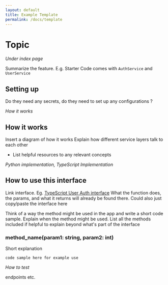 ```yaml
---
layout: default
title: Example Template
permalink: /docs/template
---
```


# Topic

_Under index page_

Summarize the feature.
E.g. Starter Code comes with `AuthService` and `UserService`

## Setting up

Do they need any secrets, do they need to set up any configurations ?


_How it works_

## How it works

Insert a diagram of how it works
Explain how different service layers talk to each other

- List helpful resources to any relevant concepts



_Python implementation, TypeScript Implementation_


## How to use this interface

Link interface. Eg. [TypeScript User Auth interface](https://github.com/uwblueprint/starter-code-v2/blob/0e2d6af6ead206750c58f44d5d98e27c05428dfd/backend/typescript/services/interfaces/authService.ts)
What the function does, the params, and what it returns will already be found there.
Could also just copy/paste the interface here

Think of a way the method might be used in the app and write a short code sample. Explain when the method might be used.
List all the methods included if helpful to explain beyond what's part of the interface

### method_name(param1: string, param2: int)

Short explanation

```
code sample here for example use
```

_How to test_

endpoints etc.

